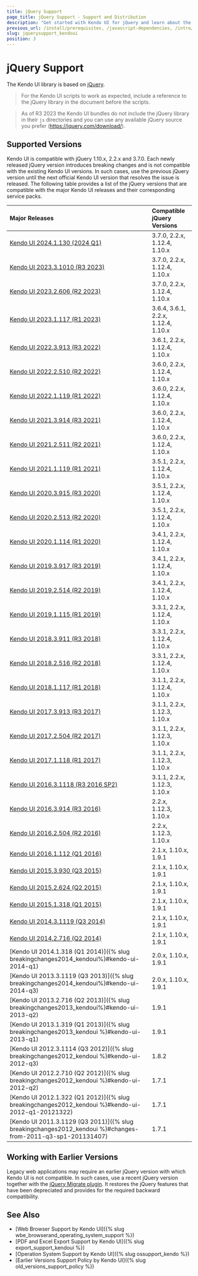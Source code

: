 ```yaml
---
title: jQuery Support
page_title: jQuery Support - Support and Distribution 
description: "Get started with Kendo UI for jQuery and learn about the jQuery version support which is delivered by the Kendo UI for jQuery library."
previous_url: /install/prerequisites, /javascript-dependencies, /intro/prerequisites, /technical-requirements
slug: jquerysupport_kendoui
position: 3
---
```


# jQuery Support

The Kendo UI library is based on [jQuery](https://jquery.com/).

> For the Kendo UI scripts to work as expected, include a reference to the jQuery library in the document before the scripts.

> As of R3 2023 the Kendo UI bundles do not include the jQuery library in their `js` directories and you can use any available jQuery source you prefer (https://jquery.com/download/).

## Supported Versions

Kendo UI is compatible with jQuery 1.10.x, 2.2.x and 3.7.0. Each newly released jQuery version introduces breaking changes and is not compatible with the existing Kendo UI versions. In such cases, use the previous jQuery version until the next official Kendo UI version that resolves the issue is released.
The following table provides a list of the jQuery versions that are compatible with the major Kendo UI releases and their corresponding service packs.

| Major Releases												                                         | Compatible jQuery Versions    |
| :---															                                             | :---			         |
| [Kendo UI 2024.1.130 (2024 Q1)](https://www.telerik.com/support/whats-new/kendo-ui/release-history/kendo-ui-2024-q1-(version-2024-1-130))|3.7.0, 2.2.x, 1.12.4, 1.10.x|
| [Kendo UI 2023.3.1010 (R3 2023)](https://www.telerik.com/support/whats-new/kendo-ui/release-history/kendo-ui-r3-2023-(version-2023-3-1010))|3.7.0, 2.2.x, 1.12.4, 1.10.x|
| [Kendo UI 2023.2.606 (R2 2023)](https://www.telerik.com/support/whats-new/kendo-ui/release-history/kendo-ui-r2-2023-(version-2023-2-606))|3.7.0, 2.2.x, 1.12.4, 1.10.x|
| [Kendo UI 2023.1.117 (R1 2023)](https://www.telerik.com/support/whats-new/kendo-ui/release-history/kendo-ui-r1-2023-(version-2023-1-117))|3.6.4, 3.6.1, 2.2.x, 1.12.4, 1.10.x|
| [Kendo UI 2022.3.913 (R3 2022)](https://www.telerik.com/support/whats-new/kendo-ui/release-history/kendo-ui-r3-2022-(version-2022-3-913))|3.6.1, 2.2.x, 1.12.4, 1.10.x|
| [Kendo UI 2022.2.510 (R2 2022)](https://www.telerik.com/support/whats-new/kendo-ui/release-history/kendo-ui-r2-2022-(version-2022-2-510))|3.6.0, 2.2.x, 1.12.4, 1.10.x|
| [Kendo UI 2022.1.119 (R1 2022)](https://www.telerik.com/support/whats-new/kendo-ui/release-history/kendo-ui-r1-2022-(version-2022-1-119))|3.6.0, 2.2.x, 1.12.4, 1.10.x|
| [Kendo UI 2021.3.914 (R3 2021)](https://www.telerik.com/support/whats-new/kendo-ui/release-history/kendo-ui-r3-2021)|3.6.0, 2.2.x, 1.12.4, 1.10.x|
| [Kendo UI 2021.2.511 (R2 2021)](https://www.telerik.com/support/whats-new/kendo-ui/release-history/kendo-ui-r2-2021)|3.6.0, 2.2.x, 1.12.4, 1.10.x|
| [Kendo UI 2021.1.119 (R1 2021)](https://www.telerik.com/support/whats-new/kendo-ui/release-history/kendo-ui-r1-2021)|3.5.1, 2.2.x, 1.12.4, 1.10.x|
| [Kendo UI 2020.3.915 (R3 2020)](https://www.telerik.com/support/whats-new/kendo-ui/release-history/kendo-ui-r3-2020)|3.5.1, 2.2.x, 1.12.4, 1.10.x|
| [Kendo UI 2020.2.513 (R2 2020)](https://www.telerik.com/support/whats-new/kendo-ui/release-history/kendo-ui-r2-2020)|3.5.1, 2.2.x, 1.12.4, 1.10.x|
| [Kendo UI 2020.1.114 (R1 2020)](https://www.telerik.com/support/whats-new/kendo-ui/release-history/kendo-ui-r1-2020)|3.4.1, 2.2.x, 1.12.4, 1.10.x|
| [Kendo UI 2019.3.917 (R3 2019)](https://www.telerik.com/support/whats-new/kendo-ui/release-history/kendo-ui-r3-2019)|3.4.1, 2.2.x, 1.12.4, 1.10.x|
| [Kendo UI 2019.2.514 (R2 2019)](https://www.telerik.com/support/whats-new/kendo-ui/release-history/kendo-ui-r2-2019)|3.4.1, 2.2.x, 1.12.4, 1.10.x|
| [Kendo UI 2019.1.115 (R1 2019)](https://www.telerik.com/support/whats-new/kendo-ui/release-history/progress-kendo-ui-2019-1-115-changelog-)|3.3.1, 2.2.x, 1.12.4, 1.10.x|
| [Kendo UI 2018.3.911 (R3 2018)](https://www.telerik.com/support/whats-new/kendo-ui/release-history/kendo-ui-r3-2018)	|3.3.1, 2.2.x, 1.12.4, 1.10.x|
| [Kendo UI 2018.2.516 (R2 2018)](https://www.telerik.com/support/whats-new/kendo-ui/release-history/kendo-ui-r2-2018)	|3.3.1, 2.2.x, 1.12.4, 1.10.x|
| [Kendo UI 2018.1.117 (R1 2018)](https://www.telerik.com/support/whats-new/kendo-ui/release-history/kendo-ui-r1-2018)	|3.1.1, 2.2.x, 1.12.4, 1.10.x|
| [Kendo UI 2017.3.913 (R3 2017)](https://www.telerik.com/support/whats-new/kendo-ui/release-history/kendo-ui-r3-2017)	|3.1.1, 2.2.x, 1.12.3, 1.10.x|
| [Kendo UI 2017.2.504 (R2 2017)](https://www.telerik.com/support/whats-new/kendo-ui/release-history/kendo-ui-r2-2017)	|3.1.1, 2.2.x, 1.12.3, 1.10.x|
| [Kendo UI 2017.1.118 (R1 2017)](https://www.telerik.com/support/whats-new/kendo-ui/release-history/kendo-ui-r1-2017)	|3.1.1, 2.2.x, 1.12.3, 1.10.x|
| [Kendo UI 2016.3.1118 (R3 2016 SP2)](https://www.telerik.com/support/whats-new/kendo-ui/release-history/kendo-ui-r3-2016-sp2)	|3.1.1, 2.2.x, 1.12.3, 1.10.x|
| [Kendo UI 2016.3.914 (R3 2016)](https://www.telerik.com/support/whats-new/kendo-ui/release-history/kendo-ui-r3-2016)	|2.2.x, 1.12.3, 1.10.x|
| [Kendo UI 2016.2.504 (R2 2016)](https://www.telerik.com/support/whats-new/kendo-ui/release-history/kendo-ui-q2-2016)	|2.2.x, 1.12.3, 1.10.x|
| [Kendo UI 2016.1.112 (Q1 2016)](https://www.telerik.com/support/whats-new/kendo-ui/release-history/kendo-ui-q1-2016)	|2.1.x, 1.10.x, 1.9.1|
| [Kendo UI 2015.3.930 (Q3 2015)](https://www.telerik.com/support/whats-new/kendo-ui/release-history/kendo-ui-q3-2015)	|2.1.x, 1.10.x, 1.9.1|
| [Kendo UI 2015.2.624 (Q2 2015)](https://www.telerik.com/support/whats-new/kendo-ui/release-history/kendo-ui-q2-2015)	|2.1.x, 1.10.x, 1.9.1|
| [Kendo UI 2015.1.318 (Q1 2015)](https://www.telerik.com/support/whats-new/kendo-ui/release-history/kendo-ui-q1-2015)	|2.1.x, 1.10.x, 1.9.1|
| [Kendo UI 2014.3.1119 (Q3 2014)](https://www.telerik.com/support/whats-new/kendo-ui/release-history/kendo-ui-q3-2014)	|2.1.x, 1.10.x, 1.9.1|
| [Kendo UI 2014.2.716 (Q2 2014)](https://www.telerik.com/support/whats-new/kendo-ui/release-history/q2-2014-kendouicomplete-2014-2-716)	|2.1.x, 1.10.x, 1.9.1|
| [Kendo UI 2014.1.318 (Q1 2014)]({% slug breakingchanges2014_kendoui%}#kendo-ui-2014-q1)	                    |2.0.x, 1.10.x, 1.9.1|
| [Kendo UI 2013.3.1119 (Q3 2013)]({% slug breakingchanges2014_kendoui%}#kendo-ui-2014-q3)	                  |2.0.x, 1.10.x, 1.9.1|
| [Kendo UI 2013.2.716 (Q2 2013)]({% slug breakingchanges2013_kendoui%}#kendo-ui-2013-q2)	                    |1.9.1|
| [Kendo UI 2013.1.319 (Q1 2013)]({% slug breakingchanges2013_kendoui %}#kendo-ui-2013-q1)	                  |1.9.1|
| [Kendo UI 2012.3.1114 (Q3 2012)]({% slug breakingchanges2012_kendoui %}#kendo-ui-2012-q3)	                  |1.8.2|
| [Kendo UI 2012.2.710 (Q2 2012)]({% slug breakingchanges2012_kendoui %}#kendo-ui-2012-q2)	                  |1.7.1|
| [Kendo UI 2012.1.322 (Q1 2012)]({% slug breakingchanges2012_kendoui %}#kendo-ui-2012-q1-20121322)	          |1.7.1|
| [Kendo UI 2011.3.1129 (Q3 2011)]({% slug breakingchanges2012_kendoui %}#changes-from-2011-q3-sp1-201131407) |1.7.1|

## Working with Earlier Versions

Legacy web applications may require an earlier jQuery version with which Kendo UI is not compatible. In such cases, use a recent jQuery version together with the [jQuery Migrate plugin](https://github.com/jquery/jquery-migrate/). It restores the jQuery features that have been depreciated and provides for the required backward compatibility.

## See Also

* [Web Browser Support by Kendo UI]({% slug wbe_browserand_operating_system_support %})
* [PDF and Excel Export Support by Kendo UI]({% slug export_support_kendoui %})
* [Operation System Support by Kendo UI]({% slug ossupport_kendo %})
* [Earlier Versions Support Policy by Kendo UI]({% slug old_versions_support_policy %})
